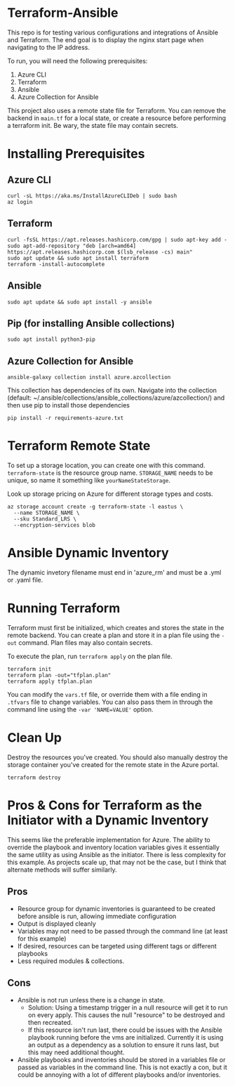# Terraform-Ansible

This repo is for testing various configurations and integrations of Ansible and Terraform. The end goal is to display the nginx start page when navigating to the IP address.

To run, you will need the following prerequisites:

1. Azure CLI
2. Terraform
3. Ansible
4. Azure Collection for Ansible

This project also uses a remote state file for Terraform. You can remove the backend in `main.tf` for a local state, or create a resource before performing a terraform init. Be wary, the state file may contain secrets. 

# Installing Prerequisites

## Azure CLI
```
curl -sL https://aka.ms/InstallAzureCLIDeb | sudo bash
az login
```

## Terraform
```
curl -fsSL https://apt.releases.hashicorp.com/gpg | sudo apt-key add -
sudo apt-add-repository "deb [arch=amd64] https://apt.releases.hashicorp.com $(lsb_release -cs) main"
sudo apt update && sudo apt install terraform
terraform -install-autocomplete
```

## Ansible
```
sudo apt update && sudo apt install -y ansible
```
## Pip (for installing Ansible collections)
```
sudo apt install python3-pip
```

## Azure Collection for Ansible
```
ansible-galaxy collection install azure.azcollection
```
This collection has dependencies of its own. Navigate into the collection (default: ~/.ansible/collections/ansible_collections/azure/azcollection/) and then use pip to install those dependencies
```
pip install -r requirements-azure.txt
```

# Terraform Remote State

To set up a storage location, you can create one with this command. `terraform-state` is the resource group name. `STORAGE_NAME` needs to be unique, so name it something like `yourNameStateStorage`. 

Look up storage pricing on Azure for different storage types and costs.
```
az storage account create -g terraform-state -l eastus \
  --name STORAGE_NAME \
  --sku Standard_LRS \
  --encryption-services blob
```

# Ansible Dynamic Inventory
The dynamic invetory filename must end in 'azure_rm' and must be a .yml or .yaml file. 

# Running Terraform
Terraform must first be initialized, which creates and stores the state in the remote backend. You can create a plan and store it in a plan file using the `-out` command. Plan files may also contain secrets. 

To execute the plan, run `terraform apply` on the plan file.
```
terraform init
terraform plan -out="tfplan.plan"
terraform apply tfplan.plan
```
You can modify the `vars.tf` file, or override them with a file ending in `.tfvars` file to change variables. You can also pass them in through the command line using the `-var 'NAME=VALUE'` option.

# Clean Up
Destroy the resources you've created. You should also manually destroy the storage container you've created for the remote state in the Azure portal.
```
terraform destroy
```

# Pros & Cons for Terraform as the Initiator with a Dynamic Inventory
This seems like the preferable implementation for Azure. The ability to override the playbook and inventory location variables gives it essentially the same utility as using Ansible as the initiator. There is less complexity for this example. As projects scale up, that may not be the case, but I think that alternate methods will suffer similarly.

## Pros
- Resource group for dynamic inventories is guaranteed to be created before ansible is run, allowing immediate configuration
- Output is displayed cleanly
- Variables may not need to be passed through the command line (at least for this example)
- If desired, resources can be targeted using different tags or different playbooks
- Less required modules & collections.

## Cons
-  Ansible is not run unless there is a change in state.
    - Solution: Using a timestamp trigger in a null resource will get it to run on every apply. This causes the null "resource" to be destroyed and then recreated. 
    - If this resource isn't run last, there could be issues with the Ansible playbook running before the vms are initialized. Currently it is using an output as a dependency as a solution to ensure it runs last, but this may need additional thought.
- Ansible playbooks and inventories should be stored in a variables file or passed as variables in the command line. This is not exactly a con, but it could be annoying with a lot of different playbooks and/or inventories. 
